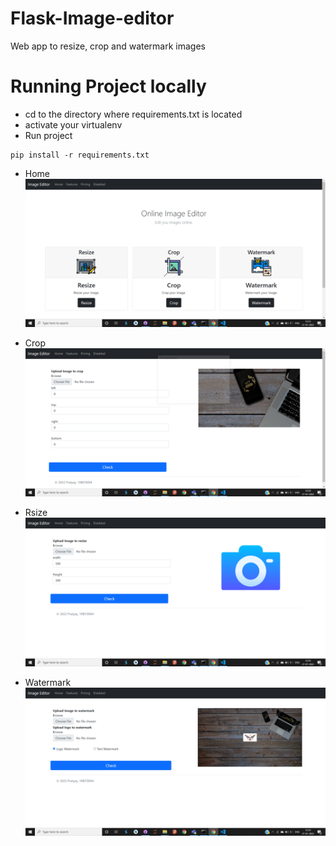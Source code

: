 # Flask-Image-editor
Web app to resize, crop and watermark images

# Running Project locally
- cd to the directory where requirements.txt is located
- activate your virtualenv
- Run project
```terminal
pip install -r requirements.txt
```
- Home
![alt text](https://github.com/PratyayMallik1006/Flask-Image-editor/blob/main/screen-shots/home.PNG?raw=true)

- Crop
![alt text](https://github.com/PratyayMallik1006/Flask-Image-editor/blob/main/screen-shots/crop.PNG?raw=true)

- Rsize
![alt text](https://github.com/PratyayMallik1006/Flask-Image-editor/blob/main/screen-shots/resize%201.PNG?raw=true)

- Watermark
![alt text](https://github.com/PratyayMallik1006/Flask-Image-editor/blob/main/screen-shots/watermark.PNG?raw=true)
